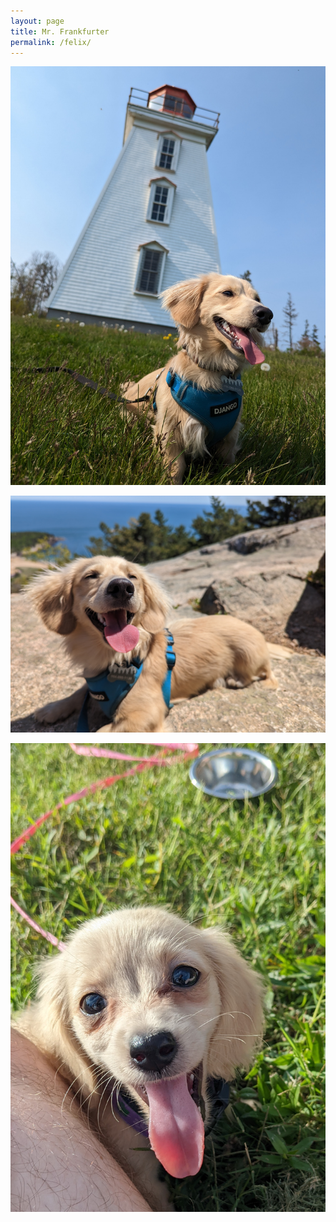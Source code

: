 ```yaml
--- 
layout: page
title: Mr. Frankfurter
permalink: /felix/
---
```


![Felix](./images/felix_lighthouse.jpg)

![Felix](./images/felix_hiking.jpg)

![Felix](./images/felix_headshot.jpg)
